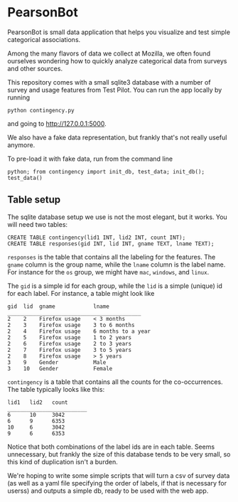PearsonBot
==========

PearsonBot is small data application that helps you visualize and test simple categorical associations.

Among the many flavors of data we collect at Mozilla, we often found ourselves wondering how to quickly analyze 
categorical data from surveys and other sources.

This repository comes with a small sqlite3 database with a number of survey and usage features from Test Pilot.  You can run the app locally by
running

	python contingency.py

and going to http://127.0.0.1:5000.

We also have a fake data representation, but frankly that's not really useful anymore.  

To pre-load it with fake data, run from the command line

	python; from contingency import init_db, test_data; init_db(); test_data()

Table setup
-----------

The sqlite database setup we use is not the most elegant, but it works.  You will need two tables:

	CREATE TABLE contingency(lid1 INT, lid2 INT, count INT);
	CREATE TABLE responses(gid INT, lid INT, gname TEXT, lname TEXT);

`responses` is the table that contains all the labeling for the features.  The `gname` column is the group name, 
while the `lname` column is the label name.  For instance for the `os` group, we might have `mac`, `windows`, and `linux`.

The `gid` is a simple id for each group, while the `lid` is a simple (unique) id for each label.  For instance, a table might look like


	gid  lid  gname            lname
	__________________________________________
	2    2    Firefox usage    < 3 months
	2    3    Firefox usage    3 to 6 months
	2    4    Firefox usage    6 months to a year
	2    5    Firefox usage    1 to 2 years
	2    6    Firefox usage    2 to 3 years
	2    7    Firefox usage    3 to 5 years
	2    8    Firefox usage    > 5 years
	3    9    Gender           Male
	3    10   Gender           Female

`contingency` is a table that contains all the counts for the co-occurrences.  The table typically looks like this:

	lid1   lid2   count
	_________________________
	6      10     3042
	6      9      6353
	10     6      3042
	9      6      6353

Notice that both combinations of the label ids are in each table.  Seems unnecessary, but frankly the size of this database tends to be 
very small, so this kind of duplication isn't a burden.

We're hoping to write some simple scripts that will turn a csv of survey data (as well as a yaml file specifying the order of labels, if
that is necessary for userss) and outputs a simple db, ready to be used with the web app.